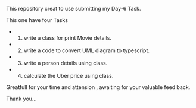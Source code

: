 This repository creat to use submitting my Day-6 Task.


This one have four Tasks


- 1. write a class for print Movie details.
- 2. write a code to convert UML diagram to typescript.
- 3. write a person details using class.
- 4. calculate the Uber price using class.

 Greatfull for your time and attension , awaiting for your valuable feed back.

 Thank you...